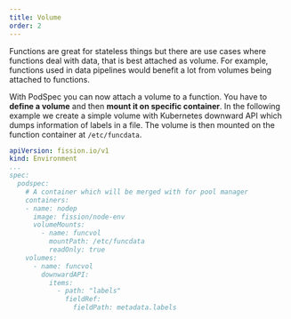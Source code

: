 ```yaml
---
title: Volume
order: 2
---
```


Functions are great for stateless things but there are use cases where functions deal with data, that is best attached as volume.
For example, functions used in data pipelines would benefit a lot from volumes being attached to functions.

With PodSpec you can now attach a volume to a function.
You have to **define a volume** and then **mount it on specific container**.
In the following example we create a simple volume with Kubernetes downward API which dumps information of labels in a file.
The volume is then mounted on the function container at `/etc/funcdata`.

```yaml
apiVersion: fission.io/v1
kind: Environment
...
spec:
  podspec:
    # A container which will be merged with for pool manager
    containers:
    - name: nodep
      image: fission/node-env
      volumeMounts:
        - name: funcvol
          mountPath: /etc/funcdata
          readOnly: true
    volumes:
      - name: funcvol
        downwardAPI:
          items:
            - path: "labels"
              fieldRef:
                fieldPath: metadata.labels
```
